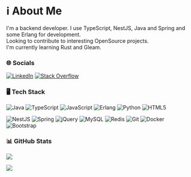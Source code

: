 # ℹ️ About Me
I'm a backend developer. I use TypeScript, NestJS, Java  and Spring and some Erlang for development.<br>Looking to contribute to interesting OpenSource projects. <br>I'm currently learning Rust and Gleam.


### 🌐 Socials
[![LinkedIn](https://img.shields.io/badge/LinkedIn-%230077B5.svg?logo=linkedin&logoColor=white)](https://www.linkedin.com/in/lamteiwahlang) [![Stack Overflow](https://img.shields.io/badge/-Stackoverflow-FE7A16?logo=stack-overflow&logoColor=white)](https://stackoverflow.com/users/4209321) 

### 🖥️ Tech Stack
![Java](https://img.shields.io/badge/java-%23ED8B00.svg?style=flat&logo=openjdk&logoColor=white) ![TypeScript](https://img.shields.io/badge/typescript-%23007ACC.svg?style=flat&logo=typescript&logoColor=white) ![JavaScript](https://img.shields.io/badge/javascript-%23323330.svg?style=flat&logo=javascript&logoColor=%23F7DF1E) ![Erlang](https://img.shields.io/badge/Erlang-white.svg?style=flat&logo=erlang&logoColor=a90533) ![Python](https://img.shields.io/badge/python-3670A0?style=flat&logo=python&logoColor=ffdd54) ![HTML5](https://img.shields.io/badge/html5-%23E34F26.svg?style=flat&logo=html5&logoColor=white)

![NestJS](https://img.shields.io/badge/nestjs-%23E0234E.svg?style=flat&logo=nestjs&logoColor=white) ![Spring](https://img.shields.io/badge/spring-%236DB33F.svg?style=flat&logo=spring&logoColor=white) ![jQuery](https://img.shields.io/badge/jquery-%230769AD.svg?style=flat&logo=jquery&logoColor=white) ![MySQL](https://img.shields.io/badge/mysql-4479A1.svg?style=flat&logo=mysql&logoColor=white) ![Redis](https://img.shields.io/badge/redis-%23DD0031.svg?style=flat&logo=redis&logoColor=white) ![Git](https://img.shields.io/badge/git-%23F05033.svg?style=flat&logo=git&logoColor=white) ![Docker](https://img.shields.io/badge/docker-%230db7ed.svg?style=flat&logo=docker&logoColor=white) ![Bootstrap](https://img.shields.io/badge/bootstrap-%238511FA.svg?style=flat&logo=bootstrap&logoColor=white)

### 📊 GitHub Stats
![](https://github-readme-streak-stats.herokuapp.com/?user=themaverik&theme=one_dark_pro&hide_border=false)<br/>

![](https://github-readme-stats.vercel.app/api/top-langs/?username=themaverik&theme=one_dark_pro&hide_border=false&include_all_commits=true&count_private=false&layout=compact)

